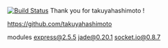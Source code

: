 [![Build Status](https://secure.travis-ci.org/dekokun/sketch-node.png?branch=master)](http://travis-ci.org/dekokun/sketch-node)
Thank you for takuyahashimoto !

https://github.com/takuyahashimoto

modules
  express@2.5.5
  jade@0.20.1
  socket.io@0.8.7
